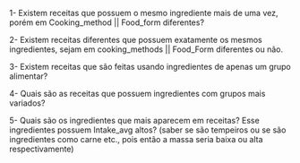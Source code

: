 1- Existem receitas que possuem o mesmo ingrediente mais de uma vez, porém em Cooking_method || Food_form diferentes?

2- Existem receitas diferentes que possuem exatamente os mesmos ingredientes, sejam em cooking_methods || Food_Form diferentes ou não.

3- Existem receitas que são feitas usando ingredientes de apenas um grupo alimentar?

4- Quais são as receitas que possuem ingredientes com grupos mais variados?

5- Quais são os ingredientes que mais aparecem em receitas? Esse ingredientes possuem Intake_avg altos? (saber se são tempeiros ou se são ingredientes como carne etc., pois então a massa seria baixa ou alta respectivamente)
